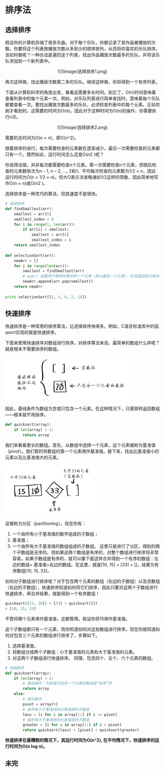 # 排序法

## 选择排序

假设你的计算机存储了很多乐曲。对于每个乐队，你都记录了其作品被播放的次数。你要将这个列表按播放次数从多到少的顺序排列，从而将你喜欢的乐队排序。该如何做呢？一种办法是遍历这个列表，找出作品播放次数最多的乐队，并将该乐队添加到一个新列表中。

<div align=center >![](image/选择排序1.png)</div>

再次这样做，找出播放次数第二多的乐队。继续这样做，你将得到一个有序列表。

下面从计算机科学的角度出发，看看这需要多长时间。别忘了，O(n)时间意味着查看列表中的每个元素一次。例如，对乐队列表进行简单查找时，意味着每个乐队都要查看一次。要找出播放次数最多的乐队，必须检查列表中的每个元素。正如你刚才看到的，这需要的时间为O(n)。因此对于这种时间为O(n)的操作，你需要执行n次。

<div align=center>![](image/选择排序2.png)</div>

需要的总时间为O(n × n)，即O(n^2)。

随着排序的进行，每次需要检查的元素数在逐渐减少，最后一次需要检查的元素都只有一个。既然如此，运行时间怎么还是O(n2 )呢？

你说得没错，并非每次都需要检查n个元素。第一次需要检查n个元素，但随后检查的元素数依次为n - 1, n – 2, …, 2和1。平均每次检查的元素数为1/2 × n，因此运行时间为O(n × 1/2 × n)。但大O表示法省略诸如1/2这样的常数，因此简单地写作O(n × n)或O(n2 )。

选择排序是一种灵巧的算法，但其速度不是很快。

```python
# 选择排序
def findSmallest(arr):
    smallest = arr[0]
    smallest_index = 0
    for i in range(1, len(arr)):
        if arr[i] < smallest:
            smallest = arr[i]
            smallest_index = i
    return smallest_index

def selectionSort(arr):
    newArr = []
    for i in range(len(arr)):
        smallest = findSmallest(arr)
        # pop() 函数用于移除列表中的一个元素（默认最后一个元素），并且返回该元素的值。
        newArr.append(arr.pop(smallest))
    return newArr

print selectionSort([5, 3, 6, 2, 10])

```

## 快速排序

快速排序是一种常用的排序算法，比选择排序快得多。例如，C语言标准库中的函qsort实现的就是快速排序。

下面来使用快速排序对数组进行排序。对排序算法来说，最简单的数组什么样呢？就是根本不需要排序的数组。

![](image/不需要排序的数组.png)

因此，基线条件为数组为空或只包含一个元素。在这种情况下，只需原样返回数组——根本就不用排序。
```python
def quicksort(array):
    if len(array) < 2:
        return array
```
我们来看看更长的数组。首先，从数组中选择一个元素，这个元素被称为基准值（pivot）。我们暂时将数组的第一个元素用作基准值。接下来，找出比基准值小的元素以及比基准值大的元素。

![](image/分区.png)

这被称为分区（partitioning）。现在你有：
1. 一个由所有小于基准值的数字组成的子数组；
2. 基准值；
3. 一个由所有大于基准值的数组组成的子数组。
这里只是进行了分区，得到的两个子数组是无序的。但如果这两个数组是有序的，对整个数组进行排序将非常容易。如果子数组是有序的，就可以像下面这样合并得到一个有序的数组：左边的数组+ 基准值+右边的数组。在这里，就是[10, 15] + [33] + []，结果为有序数组[10, 15, 33]。

如何对子数组进行排序呢？对于包含两个元素的数组（左边的子数组）以及空数组（右边的子数组），快速排序知道如何将它们排序，因此只要对这两个子数组进行快速排序，再合并结果，就能得到一个有序数组！
```python
quicksort([15, 10]) + [33] + quicksort([])
> [10, 15, 33]
```
不管将哪个元素用作基准值，这都管用。假设你将15用作基准值。

这个子数组都只有一个元素，而你知道如何对这些数组进行排序。现在你就知道如何对包含三个元素的数组进行排序了，步骤如下。
1. 选择基准值。
2. 将数组分成两个子数组：小于基准值的元素和大于基准值的元素。
3. 对这两个子数组进行快速排序。
同理，包含四个、五个、六个元素的数组。

```python
# 快速排序
def quicksort(array):
    if len(array) < 2:
        # 基线条件：为空或只包含一个元素的数组是“有序”的
        return array
    else:
        # 递归条件
        pivot = array[0]
        # 由所有小于基准线的元素组成的子数组
        less = [i for i in array[1:] if i <= pivot]
        # 由所有大于基准线的元素组成的子数组
        greater = [i for i in array[1:] if i > pivot]
        return quicksort(less) + [pivot] + quicksort(greater)
```
**快速排序在最糟糕的情况下，其运行时间为O(n^2), 在平均情况下，快速排序的运行时间为O(n log n)。**

## 未完